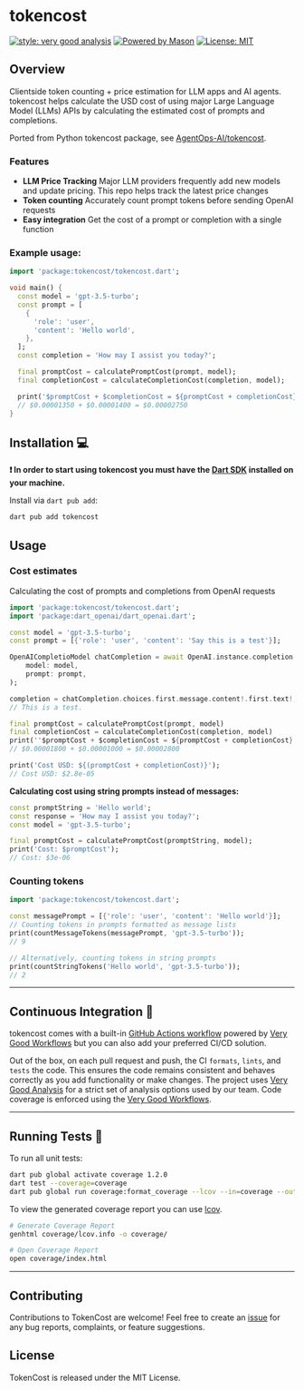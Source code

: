 # tokencost

[![style: very good analysis][very_good_analysis_badge]][very_good_analysis_link]
[![Powered by Mason](https://img.shields.io/endpoint?url=https%3A%2F%2Ftinyurl.com%2Fmason-badge)](https://github.com/felangel/mason)
[![License: MIT][license_badge]][license_link]


## Overview
Clientside token counting + price estimation for LLM apps and AI agents.
tokencost helps calculate the USD cost of using major Large Language Model
(LLMs) APIs by calculating the estimated cost of prompts and completions.

Ported from Python tokencost package, see
[AgentOps-AI/tokencost](https://github.com/AgentOps-AI/tokencost).

### Features
* **LLM Price Tracking** Major LLM providers frequently add new models and
  update pricing. This repo helps track the latest price changes
* **Token counting** Accurately count prompt tokens before sending OpenAI
  requests
* **Easy integration** Get the cost of a prompt or completion with a single
  function

### Example usage:

```dart
import 'package:tokencost/tokencost.dart';

void main() {
  const model = 'gpt-3.5-turbo';
  const prompt = [
    {
      'role': 'user',
      'content': 'Hello world',
    },
  ];
  const completion = 'How may I assist you today?';

  final promptCost = calculatePromptCost(prompt, model);
  final completionCost = calculateCompletionCost(completion, model);

  print('$promptCost + $completionCost = ${promptCost + completionCost}');
  // $0.00001350 + $0.00001400 = $0.00002750
}
```

## Installation 💻

**❗ In order to start using tokencost you must have the [Dart SDK][dart_install_link] installed on your machine.**

Install via `dart pub add`:

```sh
dart pub add tokencost
```

## Usage

### Cost estimates
Calculating the cost of prompts and completions from OpenAI requests
```dart
import 'package:tokencost/tokencost.dart';
import 'package:dart_openai/dart_openai.dart';

const model = 'gpt-3.5-turbo';
const prompt = [{'role': 'user', 'content': 'Say this is a test'}];

OpenAICompletioModel chatCompletion = await OpenAI.instance.completion.create(
    model: model,
    prompt: prompt,
);

completion = chatCompletion.choices.first.message.content!.first.text!;
// This is a test.

final promptCost = calculatePromptCost(prompt, model)
final completionCost = calculateCompletionCost(completion, model)
print(''$promptCost + $completionCost = ${promptCost + completionCost}'');
// $0.00001800 + $0.00001000 = $0.00002800

print('Cost USD: ${(promptCost + completionCost)}');
// Cost USD: $2.8e-05
```

**Calculating cost using string prompts instead of messages:**
```dart
const promptString = 'Hello world'; 
const response = 'How may I assist you today?';
const model = 'gpt-3.5-turbo';

final promptCost = calculatePromptCost(promptString, model);
print('Cost: $promptCost');
// Cost: $3e-06
```

### Counting tokens

```dart
import 'package:tokencost/tokencost.dart';

const messagePrompt = [{'role': 'user', 'content': 'Hello world'}];
// Counting tokens in prompts formatted as message lists
print(countMessageTokens(messagePrompt, 'gpt-3.5-turbo'));
// 9

// Alternatively, counting tokens in string prompts
print(countStringTokens('Hello world', 'gpt-3.5-turbo'));
// 2
```

---

## Continuous Integration 🤖

tokencost comes with a built-in [GitHub Actions workflow][github_actions_link] powered by [Very Good Workflows][very_good_workflows_link] but you can also add your preferred CI/CD solution.

Out of the box, on each pull request and push, the CI `formats`, `lints`, and `tests` the code. This ensures the code remains consistent and behaves correctly as you add functionality or make changes. The project uses [Very Good Analysis][very_good_analysis_link] for a strict set of analysis options used by our team. Code coverage is enforced using the [Very Good Workflows][very_good_coverage_link].

---

## Running Tests 🧪

To run all unit tests:

```sh
dart pub global activate coverage 1.2.0
dart test --coverage=coverage
dart pub global run coverage:format_coverage --lcov --in=coverage --out=coverage/lcov.info
```

To view the generated coverage report you can use [lcov](https://github.com/linux-test-project/lcov).

```sh
# Generate Coverage Report
genhtml coverage/lcov.info -o coverage/

# Open Coverage Report
open coverage/index.html
```

---

## Contributing

Contributions to TokenCost are welcome! Feel free to create an
[issue](https://github.com/matteodg/tokencost/issues) for any bug reports,
complaints, or feature suggestions.

## License

TokenCost is released under the MIT License.

[dart_install_link]: https://dart.dev/get-dart
[github_actions_link]: https://docs.github.com/en/actions/learn-github-actions
[license_badge]: https://img.shields.io/badge/license-MIT-blue.svg
[license_link]: https://opensource.org/licenses/MIT
[logo_black]: https://raw.githubusercontent.com/VGVentures/very_good_brand/main/styles/README/vgv_logo_black.png#gh-light-mode-only
[logo_white]: https://raw.githubusercontent.com/VGVentures/very_good_brand/main/styles/README/vgv_logo_white.png#gh-dark-mode-only
[mason_link]: https://github.com/felangel/mason
[money2_link]: https://pub.dev/packages/money2
[very_good_analysis_badge]: https://img.shields.io/badge/style-very_good_analysis-B22C89.svg
[very_good_analysis_link]: https://pub.dev/packages/very_good_analysis
[very_good_coverage_link]: https://github.com/marketplace/actions/very-good-coverage
[very_good_ventures_link]: https://verygood.ventures
[very_good_ventures_link_light]: https://verygood.ventures#gh-light-mode-only
[very_good_ventures_link_dark]: https://verygood.ventures#gh-dark-mode-only
[very_good_workflows_link]: https://github.com/VeryGoodOpenSource/very_good_workflows
